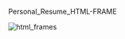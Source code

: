 Personal_Resume_HTML-FRAME

![html_frames](https://user-images.githubusercontent.com/94539814/180617949-32a8eabd-f70b-4a05-baac-6cc9779d266a.png)

